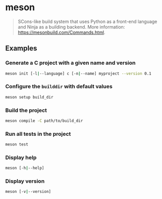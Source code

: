 # meson

> SCons-like build system that uses Python as a front-end language and Ninja as a building backend. More information: <https://mesonbuild.com/Commands.html>.

## Examples

### Generate a C project with a given name and version

```bash
meson init [-l|--language] c [-n|--name] myproject --version 0.1
```

### Configure the `builddir` with default values

```bash
meson setup build_dir
```

### Build the project

```bash
meson compile -C path/to/build_dir
```

### Run all tests in the project

```bash
meson test
```

### Display help

```bash
meson [-h|--help]
```

### Display version

```bash
meson [-v|--version]
```

